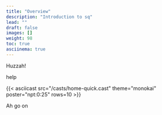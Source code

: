 ```yaml
---
title: "Overview"
description: "Introduction to sq"
lead: ""
draft: false
images: []
weight: 98
toc: true
asciinema: true
---
```


Huzzah!

help


{{< asciicast src="/casts/home-quick.cast" theme="monokai" poster="npt:0:25" rows=10 >}}


Ah go on
